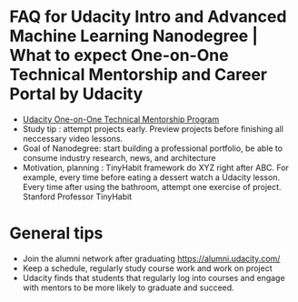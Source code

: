 # FAQ for Udacity Intro and Advanced Machine Learning Nanodegree | What to expect One-on-One Technical Mentorship and Career Portal by Udacity

- [Udacity One-on-One Technical Mentorship Program](https://www.udacity.com/what-is-a-nanodegree/technical-mentors)
- Study tip : attempt projects early. Preview projects before finishing all neccessary video lessons.
- Goal of Nanodegree: start building a professional  portfolio, be able to consume industry research, news, and architecture
- Motivation, planning : TinyHabit framework do XYZ right after ABC. For example, every time before eating a dessert watch a Udacity lesson. Every time after using the bathroom, attempt one exercise of project. Stanford Professor TinyHabit

# General tips
- Join the alumni network after graduating https://alumni.udacity.com/
- Keep a schedule, regularly study course work and work on project
- Udacity finds that students that regularly log into courses and engage with mentors to be more likely to graduate and succeed.